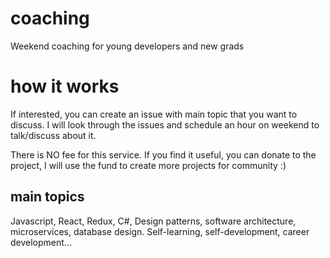# coaching
Weekend coaching for young developers and new grads

# how it works

If interested, you can create an issue with main topic that you want to discuss. I will look through the issues and schedule an hour on weekend to talk/discuss about it.

There is NO fee for this service. If you find it useful, you can donate to the project, I will use the fund to create more projects for community :)

## main topics

Javascript, React, Redux, C#, Design patterns, software architecture, microservices, database design.
Self-learning, self-development, career development...
